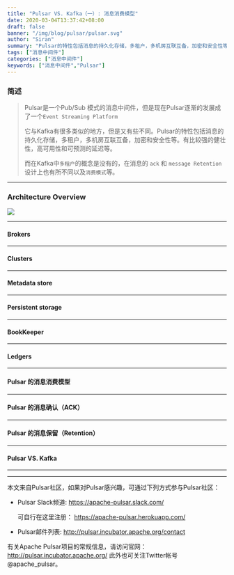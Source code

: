 ```yaml
---
title: "Pulsar VS. Kafka（一）: 消息消费模型"
date: 2020-03-04T13:37:42+08:00
draft: false
banner: "/img/blog/pulsar/pulsar.svg"
author: "Siran"
summary: "Pulsar的特性包括消息的持久化存储，多租户，多机房互联互备，加密和安全性等。有比较强的健壮性，高可用性和可预测的延迟等。"
tags: ["消息中间件"]
categories: ["消息中间件"]
keywords: ["消息中间件","Pulsar"]
---
```


### 简述
>Pulsar是一个Pub/Sub 模式的消息中间件，但是现在Pulsar逐渐的发展成了一个`Event Streaming Platform`
>
>它与Kafka有很多类似的地方，但是又有些不同。Pulsar的特性包括消息的持久化存储，多租户，多机房互联互备，加密和安全性等。有比较强的健壮性，高可用性和可预测的延迟等。
>
>而在Kafka中`多租户`的概念是没有的，在消息的 `ack` 和 `message Retention` 设计上也有所不同以及`消费模式`等。
**** 
### Architecture Overview

![](/img/blog/pulsar/architecture.png)
****
#### Brokers
**** 
#### Clusters
**** 
#### Metadata store
**** 
#### Persistent storage
**** 
#### BookKeeper
**** 
#### Ledgers
**** 
#### Pulsar 的消息消费模型
**** 
#### Pulsar 的消息确认（ACK）
**** 
#### Pulsar 的消息保留（Retention）
**** 
#### Pulsar VS. Kafka
**** 


****
本文来自Pulsar社区，如果对Pulsar感兴趣，可通过下列方式参与Pulsar社区：

- Pulsar Slack频道: 
  https://apache-pulsar.slack.com/
  
  可自行在这里注册：
  https://apache-pulsar.herokuapp.com/

- Pulsar邮件列表: http://pulsar.incubator.apache.org/contact



有关Apache Pulsar项目的常规信息，请访问官网：
http://pulsar.incubator.apache.org/
此外也可关注Twitter帐号@apache_pulsar。


